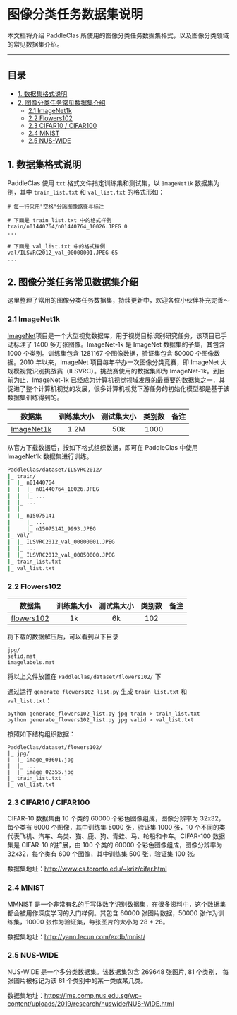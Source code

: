 # 图像分类任务数据集说明

本文档将介绍 PaddleClas 所使用的图像分类任务数据集格式，以及图像分类领域的常见数据集介绍。

---

## 目录

- [1. 数据集格式说明](#1)
- [2. 图像分类任务常见数据集介绍](#2)
    - [2.1 ImageNet1k](#2.1)
    - [2.2 Flowers102](#2.2)
    - [2.3 CIFAR10 / CIFAR100](#2.3)
    - [2.4 MNIST](#2.4)
    - [2.5 NUS-WIDE](#2.5)

<a name="1"></a>
## 1. 数据集格式说明

PaddleClas 使用 `txt` 格式文件指定训练集和测试集，以 `ImageNet1k` 数据集为例，其中 `train_list.txt` 和 `val_list.txt` 的格式形如：

```shell
# 每一行采用"空格"分隔图像路径与标注

# 下面是 train_list.txt 中的格式样例
train/n01440764/n01440764_10026.JPEG 0
...

# 下面是 val_list.txt 中的格式样例
val/ILSVRC2012_val_00000001.JPEG 65
...
```
<a name="2"></a>
## 2. 图像分类任务常见数据集介绍

这里整理了常用的图像分类任务数据集，持续更新中，欢迎各位小伙伴补充完善～

<a name="2.1"></a>
### 2.1 ImageNet1k

[ImageNet](https://image-net.org/)项目是一个大型视觉数据库，用于视觉目标识别研究任务，该项目已手动标注了 1400 多万张图像。ImageNet-1k 是 ImageNet 数据集的子集，其包含 1000 个类别。训练集包含 1281167 个图像数据，验证集包含 50000 个图像数据。2010 年以来，ImageNet 项目每年举办一次图像分类竞赛，即 ImageNet 大规模视觉识别挑战赛（ILSVRC）。挑战赛使用的数据集即为 ImageNet-1k。到目前为止，ImageNet-1k 已经成为计算机视觉领域发展的最重要的数据集之一，其促进了整个计算机视觉的发展，很多计算机视觉下游任务的初始化模型都是基于该数据集训练得到的。

数据集 | 训练集大小 | 测试集大小 | 类别数 | 备注|
:------:|:---------------:|:---------------------:|:-----------:|:-----------:
[ImageNet1k](http://www.image-net.org/challenges/LSVRC/2012/)|1.2M| 50k | 1000 |

从官方下载数据后，按如下格式组织数据，即可在 PaddleClas 中使用 ImageNet1k 数据集进行训练。

```bash
PaddleClas/dataset/ILSVRC2012/
|_ train/
|  |_ n01440764
|  |  |_ n01440764_10026.JPEG
|  |  |_ ...
|  |_ ...
|  |
|  |_ n15075141
|     |_ ...
|     |_ n15075141_9993.JPEG
|_ val/
|  |_ ILSVRC2012_val_00000001.JPEG
|  |_ ...
|  |_ ILSVRC2012_val_00050000.JPEG
|_ train_list.txt
|_ val_list.txt
```

<a name="2.2"></a>
### 2.2 Flowers102

数据集 | 训练集大小 | 测试集大小 | 类别数 | 备注|
:------:|:---------------:|:---------------------:|:-----------:|:-----------:
[flowers102](https://www.robots.ox.ac.uk/~vgg/data/flowers/102/)|1k | 6k | 102 |

将下载的数据解压后，可以看到以下目录

```shell
jpg/
setid.mat
imagelabels.mat
```

将以上文件放置在 `PaddleClas/dataset/flowers102/` 下

通过运行 `generate_flowers102_list.py` 生成 `train_list.txt` 和 `val_list.txt`：

```shell
python generate_flowers102_list.py jpg train > train_list.txt
python generate_flowers102_list.py jpg valid > val_list.txt
```

按照如下结构组织数据：

```shell
PaddleClas/dataset/flowers102/
|_ jpg/
|  |_ image_03601.jpg
|  |_ ...
|  |_ image_02355.jpg
|_ train_list.txt
|_ val_list.txt
```

<a name="2.3"></a>
### 2.3 CIFAR10 / CIFAR100

CIFAR-10 数据集由 10 个类的 60000 个彩色图像组成，图像分辨率为 32x32，每个类有 6000 个图像，其中训练集 5000 张，验证集 1000 张，10 个不同的类代表飞机、汽车、鸟类、猫、鹿、狗、青蛙、马、轮船和卡车。CIFAR-100 数据集是 CIFAR-10 的扩展，由 100 个类的 60000 个彩色图像组成，图像分辨率为 32x32，每个类有 600 个图像，其中训练集 500 张，验证集 100 张。

数据集地址：http://www.cs.toronto.edu/~kriz/cifar.html

<a name="2.4"></a>
### 2.4 MNIST

MMNIST 是一个非常有名的手写体数字识别数据集，在很多资料中，这个数据集都会被用作深度学习的入门样例。其包含 60000 张图片数据，50000 张作为训练集，10000 张作为验证集，每张图片的大小为 28 * 28。

数据集地址：http://yann.lecun.com/exdb/mnist/

<a name="2.5"></a>
### 2.5 NUS-WIDE

NUS-WIDE 是一个多分类数据集。该数据集包含 269648 张图片, 81 个类别， 每张图片被标记为该 81 个类别中的某一类或某几类。

数据集地址：https://lms.comp.nus.edu.sg/wp-content/uploads/2019/research/nuswide/NUS-WIDE.html
